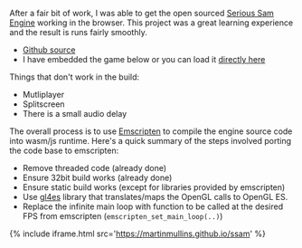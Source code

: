 
After a fair bit of work, I was able to get the open sourced [Serious Sam Engine](https://github.com/ptitSeb/Serious-Engine) working in the browser.
This project was a great learning experience and the result is runs fairly smoothly.
* [Github source](https://github.com/martinmullins/Serious-Engine)
* I have embedded the game below or you can load it [directly here](https://martinmullins.github.io/ssam)

Things that don't work in the build:
* Mutliplayer
* Splitscreen
* There is a small audio delay

The overall process is to use [Emscripten](emscripten.org) to compile the engine source code into wasm/js runtime.
Here's a quick summary of the steps involved porting the code base to emscripten:
* Remove threaded code (already done)
* Ensure 32bit build works (already done)
* Ensure static build works (except for libraries provided by emscripten)
* Use [gl4es](https://github.com/ptitSeb/gl4es/) library that translates/maps the OpenGL calls to OpenGL ES.
* Replace the infinite main loop with function to be called at the desired FPS from emscripten (`emscripten_set_main_loop(..)`)

{% include iframe.html src='https://martinmullins.github.io/ssam' %}

